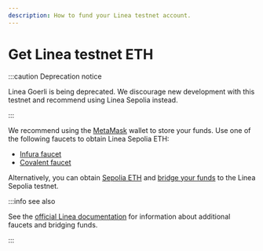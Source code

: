 ```yaml
---
description: How to fund your Linea testnet account.
---
```


# Get Linea testnet ETH

:::caution Deprecation notice

Linea Goerli is being deprecated. We discourage new development with this testnet and recommend using
Linea Sepolia instead.

:::

We recommend using the [MetaMask](https://metamask.io/) wallet to store your funds. Use one of the following
faucets to obtain Linea Sepolia ETH:

- [Infura faucet](https://www.infura.io/faucet/linea)
- [Covalent faucet](https://www.covalenthq.com/faucet/)

Alternatively, you can obtain [Sepolia ETH](https://www.infura.io/faucet/sepolia) and
[bridge your funds](https://bridge.linea.build/) to the Linea Sepolia testnet.

:::info see also

See the [official Linea documentation](https://docs.linea.build/use-mainnet/bridges-of-linea/how-to-bridge-eth) for
information about additional faucets and bridging funds.

:::
